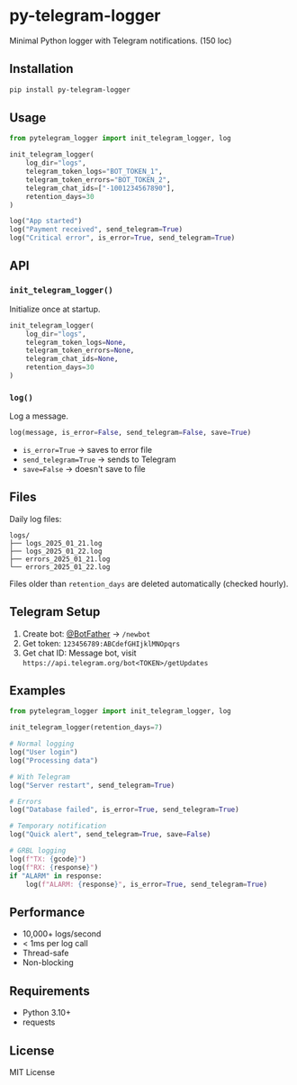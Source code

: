 # py-telegram-logger

Minimal Python logger with Telegram notifications. (150 loc)

## Installation

```bash
pip install py-telegram-logger
```

## Usage

```python
from pytelegram_logger import init_telegram_logger, log

init_telegram_logger(
    log_dir="logs",
    telegram_token_logs="BOT_TOKEN_1",
    telegram_token_errors="BOT_TOKEN_2",
    telegram_chat_ids=["-1001234567890"],
    retention_days=30
)

log("App started")
log("Payment received", send_telegram=True)
log("Critical error", is_error=True, send_telegram=True)
```

## API

### `init_telegram_logger()`

Initialize once at startup.

```python
init_telegram_logger(
    log_dir="logs",
    telegram_token_logs=None,
    telegram_token_errors=None,
    telegram_chat_ids=None,
    retention_days=30
)
```

### `log()`

Log a message.

```python
log(message, is_error=False, send_telegram=False, save=True)
```

- `is_error=True` → saves to error file
- `send_telegram=True` → sends to Telegram
- `save=False` → doesn't save to file

## Files

Daily log files:
```
logs/
├── logs_2025_01_21.log
├── logs_2025_01_22.log
├── errors_2025_01_21.log
└── errors_2025_01_22.log
```

Files older than `retention_days` are deleted automatically (checked hourly).

## Telegram Setup

1. Create bot: [@BotFather](https://t.me/botfather) → `/newbot`
2. Get token: `123456789:ABCdefGHIjklMNOpqrs`
3. Get chat ID: Message bot, visit `https://api.telegram.org/bot<TOKEN>/getUpdates`

## Examples

```python
from pytelegram_logger import init_telegram_logger, log

init_telegram_logger(retention_days=7)

# Normal logging
log("User login")
log("Processing data")

# With Telegram
log("Server restart", send_telegram=True)

# Errors
log("Database failed", is_error=True, send_telegram=True)

# Temporary notification
log("Quick alert", send_telegram=True, save=False)

# GRBL logging
log(f"TX: {gcode}")
log(f"RX: {response}")
if "ALARM" in response:
    log(f"ALARM: {response}", is_error=True, send_telegram=True)
```

## Performance

- 10,000+ logs/second
- < 1ms per log call
- Thread-safe
- Non-blocking

## Requirements

- Python 3.10+
- requests

## License

MIT License